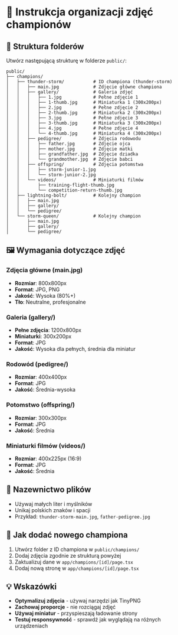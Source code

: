 # 📸 Instrukcja organizacji zdjęć championów

## 📁 Struktura folderów

Utwórz następującą strukturę w folderze `public/`:

```text
public/
├── champions/
│   ├── thunder-storm/           # ID championa (thunder-storm)
│   │   ├── main.jpg             # Zdjęcie główne championa
│   │   ├── gallery/             # Galeria zdjęć
│   │   │   ├── 1.jpg            # Pełne zdjęcie 1
│   │   │   ├── 1-thumb.jpg      # Miniaturka 1 (300x200px)
│   │   │   ├── 2.jpg            # Pełne zdjęcie 2
│   │   │   ├── 2-thumb.jpg      # Miniaturka 2 (300x200px)
│   │   │   ├── 3.jpg            # Pełne zdjęcie 3
│   │   │   ├── 3-thumb.jpg      # Miniaturka 3 (300x200px)
│   │   │   ├── 4.jpg            # Pełne zdjęcie 4
│   │   │   └── 4-thumb.jpg      # Miniaturka 4 (300x200px)
│   │   ├── pedigree/            # Zdjęcia rodowodu
│   │   │   ├── father.jpg       # Zdjęcie ojca
│   │   │   ├── mother.jpg       # Zdjęcie matki
│   │   │   ├── grandfather.jpg  # Zdjęcie dziadka
│   │   │   └── grandmother.jpg  # Zdjęcie babci
│   │   ├── offspring/           # Zdjęcia potomstwa
│   │   │   ├── storm-junior-1.jpg
│   │   │   └── storm-junior-2.jpg
│   │   └── videos/              # Miniaturki filmów
│   │       ├── training-flight-thumb.jpg
│   │       └── competition-return-thumb.jpg
│   ├── lightning-bolt/          # Kolejny champion
│   │   ├── main.jpg
│   │   ├── gallery/
│   │   └── pedigree/
│   └── storm-queen/             # Kolejny champion
│       ├── main.jpg
│       ├── gallery/
│       └── pedigree/
```

## 🖼️ Wymagania dotyczące zdjęć

### Zdjęcia główne (main.jpg)

- **Rozmiar**: 800x800px
- **Format**: JPG, PNG
- **Jakość**: Wysoka (80%+)
- **Tło**: Neutralne, profesjonalne

### Galeria (gallery/)

- **Pełne zdjęcia**: 1200x800px
- **Miniaturki**: 300x200px
- **Format**: JPG
- **Jakość**: Wysoka dla pełnych, średnia dla miniatur

### Rodowód (pedigree/)

- **Rozmiar**: 400x400px
- **Format**: JPG
- **Jakość**: Średnia-wysoka

### Potomstwo (offspring/)

- **Rozmiar**: 300x300px
- **Format**: JPG
- **Jakość**: Średnia

### Miniaturki filmów (videos/)

- **Rozmiar**: 400x225px (16:9)
- **Format**: JPG
- **Jakość**: Średnia

## 📝 Nazewnictwo plików

- Używaj małych liter i myślników
- Unikaj polskich znaków i spacji
- Przykład: `thunder-storm-main.jpg`, `father-pedigree.jpg`

## 🔧 Jak dodać nowego championa

1. Utwórz folder z ID championa w `public/champions/`
2. Dodaj zdjęcia zgodnie ze strukturą powyżej
3. Zaktualizuj dane w `app/champions/[id]/page.tsx`
4. Dodaj nową stronę w `app/champions/[id]/page.tsx`

## 💡 Wskazówki

- **Optymalizuj zdjęcia** - używaj narzędzi jak TinyPNG
- **Zachowaj proporcje** - nie rozciągaj zdjęć
- **Używaj miniatur** - przyspieszają ładowanie strony
- **Testuj responsywność** - sprawdź jak wyglądają na różnych urządzeniach
